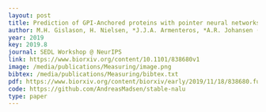 ```yaml
--- 
layout: post
title: Prediction of GPI-Anchored proteins with pointer neural networks
author: M.H. Gislason, H. Nielsen, *J.J.A. Armenteros, *A.R. Johansen (equal contribution)
year: 2019
key: 2019.8
journal: SEDL Workshop @ NeurIPS
link: https://www.biorxiv.org/content/10.1101/838680v1
image: /media/publications/Measuring/image.png
bibtex: /media/publications/Measuring/bibtex.txt
pdf: https://www.biorxiv.org/content/biorxiv/early/2019/11/18/838680.full.pdf
code: https://github.com/AndreasMadsen/stable-nalu
type: paper
---
```

